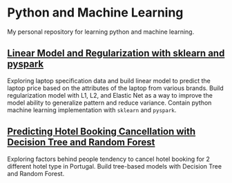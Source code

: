 # Python and Machine Learning

My personal repository for learning python and machine learning. 

## [Linear Model and Regularization with sklearn and pyspark](https://github.com/Argaadya/python_ml/tree/main/Laptop_Price_Prediction)

Exploring laptop specification data and build linear model to predict the laptop price based on the attributes of the laptop from various brands. Build regularization model with L1, L2, and Elastic Net as a way to improve the model ability to generalize pattern and reduce variance. Contain python machine learning implementation with `sklearn` and `pyspark`.


## [Predicting Hotel Booking Cancellation with Decision Tree and Random Forest](https://github.com/Argaadya/python_ml/tree/main/Hotel_Cancellation)

Exploring factors behind people tendency to cancel hotel booking for 2 different hotel type in Portugal. Build tree-based models with Decision Tree and Random Forest. 
